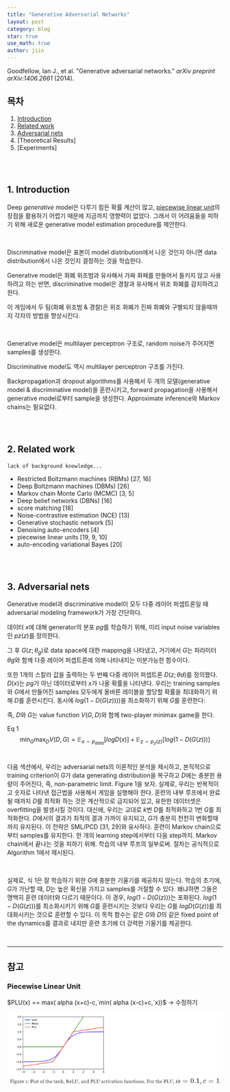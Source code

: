 ```yaml
---
title: "Generative Adversarial Networks"
layout: post
category: blog
star: true
use_math: true
author: jiin
---
```


Goodfellow, Ian J., et al. "Generative adversarial networks." *arXiv preprint arXiv:1406.2661* (2014).

## 목차

1. [Introduction](#1.-introduction)
2. [Related work](#2.-related-work)
3. [Adversarial nets](#3.-adversarial-nets)
4. [Theoretical Results]
5. [Experiments]

<br>

<br>

## 1. Introduction

Deep *generative* model은 다루기 힘든 확률 계산이 많고, [piecewise linear unit](#piecewise-linear-unit)의 장점을 활용하기 어렵기 때문에 지금까지 영향력이 없었다. 그래서 이 어려움들을 피하기 위해 새로운 generative model estimation procedure를 제안한다.  

<br>

Discriminative model은 표본이 model distribution에서 나온 것인지 아니면 data distribution에서 나온 것인지 결정하는 것을 학습한다. 

Generative model은 화폐 위조범과 유사해서 가짜 화페를 만들어서 들키지 않고 사용하려고 하는 반면, discriminative model은 경찰과 유사해서 위조 화폐를 감지하려고 한다. 

이 게임에서 두 팀(화폐 위조범 & 경찰)은 위조 화폐가 진짜 화폐와 구별되지 않을때까지 각자의 방법을 향상시킨다.

<br>

Generative model은 multilayer perceptron 구조로, random noise가 주어지면 samples를 생성한다.

Discriminative model도 역시 multilayer perceptron 구조를 가진다.

Backpropagation과 dropout algorithms를 사용해서 두 개의 모델(generative model & discriminative model)을 훈련시키고, forward propagation을 사용해서 generative model로부터 sample을 생성한다. Approximate inference와 Markov chains는 필요없다.

<br>

<br>

## 2. Related work 

`lack of background knowledge...`

* Restricted Boltzmann machines (RBMs) [27, 16]
* Deep Boltzmann machines (DBMs) [26]
* Markov chain Monte Carlo (MCMC) [3, 5]
* Deep belief networks (DBNs) [16]
* score matching [18]
* Noise-contrastive estimation (NCE) [13]
* Generative stochastic network [5]
* Denoising auto-encoders [4]
* piecewise linear units [19, 9, 10]
* auto-encoding variational Bayes [20]

<br>

<br>

## 3. Adversarial nets

Generative model과 discriminative model이 모두 다중 레이어 퍼셉트론일 때 adversarial modeling framework가 가장 간단하다.

데이터 $x$에 대해 generator의 분포 $p{g}$를 학습하기 위해, 미리 input noise variables인 $p{z}(z)$를 정의한다. 

그 후 $G(z;\theta_{g})$로 data space에 대한 mapping을 나타냈고, 거기에서 $G$는 파라미터 $\theta{g}$와 함께 다중 레이어 퍼셉트론에 의해 나타내지는 미분가능한 함수이다. 

또한 1개의 스칼라 값을 출력하는 두 번째 다중 레이어 퍼셉트론 $D(z;\theta{d})$를 정의했다. $D(x)$는 $p{g}$가 아닌 데이터로부터 $x$가 나올 확률을 나타낸다. 우리는 training samples와 $G$에서 만들어진 samples 모두에게 올바른 레이블을 할당할 확률을 최대화하기 위해 $D$를 훈련시킨다. 동시에 $log(1-D(G(z))))$을 최소화하기 위해 $G$를 훈련한다:

즉, $D$와 $G$는 value function $V(G, D)$와 함께 two-player minimax game을 한다.

Eq 1
$$
\min_{G}\max_{D}V(D, G)=\mathbb{E}_{x\sim p_{data}}[logD(x)]+\mathbb{E}_{z\sim p_z(z)}[log(1-D(G(z)))]
$$
<br>

다음 섹션에서, 우리는 adversarial nets의 이론적인 분석을 제시하고, 본직적으로 training criterion이 $G$가 data generating distribution을 복구하고 $D$에는 충분한 용량이 주어진다, 즉, non-parametric limit. Figure 1을 보자. 실제로, 우리는 반복적이고 숫자로 나타낸 접근법을 사용해서 게임을 실행해야 한다. 훈련의 내부 루프에서 완료될 때까지 $D$를 최적화 하는 것은 계산적으로 금지되어 있고, 유한한 데이터셋은 overfitting을 발생시킬 것이다. 대신에, 우리는 교대로 $k$번 $D$를 최적화하고 1번 $G$를 최적화한다. $D$에서의 결과가 최적의 결과 가까이 유지되고, $G$가 충분히 천천히 변화할때까지 유지된다. 이 전략은 SML/PCD [31, 29]와 유사하다. 훈련이 Markov chain으로부터 samples를 유지한다. 한 개의 learning step에서부터 다음 step까지. Markov chain에서 끝나는 것을 피하기 위해. 학습의 내부 루프의 일부로써. 절차는 공식적으로 Algorithm 1에서 제시된다.

<br>

실제로, 식 1은 잘 학습하기 위한 $G$에 충분한 기울기를 제공하지 않는다. 학습의 초기에, $G$가 가난할 때, $D$는 높은 확신을 가지고 samples를 거절할 수 있다. 왜냐하면 그들은 명백히 훈련 데이터와 다르기 때문이다. 이 경우, $log(1-D(G(z)))$는 포화된다. $log(1-D(G(z)))$를 최소화시키기 위해 $G$를 훈련시키는 것보다 우리는 $G$를 $log D(G(z))$를 최대화시키는 것으로 훈련할 수 있다. 이 목적 함수는 같은 $G$와 $D$의 같은 fixed point of the dynamics를 결과로 내지만 훈련 초기에 더 강력한 기울기를 제공한다.

<br>



------

## 참고

### Piecewise Linear Unit

$PLU(x) == max( alpha (x+c)-c,`min( alpha (x-c)+c,`x))$ -> 수정하기

![PLU](..\assets\gan\plu.PNG)

